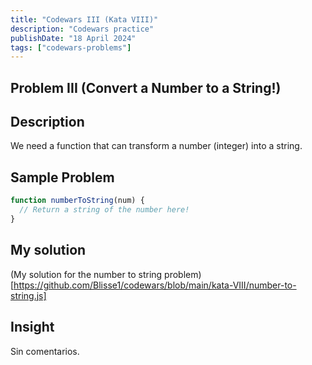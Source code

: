 ```yaml
---
title: "Codewars III (Kata VIII)"
description: "Codewars practice"
publishDate: "18 April 2024"
tags: ["codewars-problems"]
---
```


## Problem III (Convert a Number to a String!)
## Description
We need a function that can transform a number (integer) into a string.
## Sample Problem
```js
function numberToString(num) {
  // Return a string of the number here!
}
```
## My solution
(My solution for the number to string problem)[https://github.com/Blisse1/codewars/blob/main/kata-VIII/number-to-string.js]
## Insight
Sin comentarios.
